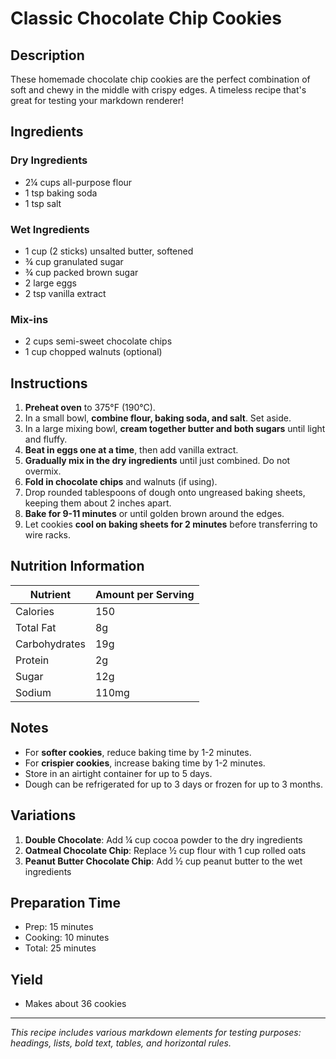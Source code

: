 # Classic Chocolate Chip Cookies

## Description
These homemade chocolate chip cookies are the perfect combination of soft and chewy in the middle with crispy edges. A timeless recipe that's great for testing your markdown renderer!

## Ingredients

### Dry Ingredients
- 2¼ cups all-purpose flour
- 1 tsp baking soda
- 1 tsp salt

### Wet Ingredients
- 1 cup (2 sticks) unsalted butter, softened
- ¾ cup granulated sugar
- ¾ cup packed brown sugar
- 2 large eggs
- 2 tsp vanilla extract

### Mix-ins
- 2 cups semi-sweet chocolate chips
- 1 cup chopped walnuts (optional)

## Instructions

1. **Preheat oven** to 375°F (190°C).
2. In a small bowl, **combine flour, baking soda, and salt**. Set aside.
3. In a large mixing bowl, **cream together butter and both sugars** until light and fluffy.
4. **Beat in eggs one at a time**, then add vanilla extract.
5. **Gradually mix in the dry ingredients** until just combined. Do not overmix.
6. **Fold in chocolate chips** and walnuts (if using).
7. Drop rounded tablespoons of dough onto ungreased baking sheets, keeping them about 2 inches apart.
8. **Bake for 9-11 minutes** or until golden brown around the edges.
9. Let cookies **cool on baking sheets for 2 minutes** before transferring to wire racks.

## Nutrition Information

| Nutrient | Amount per Serving |
|----------|--------------------|
| Calories | 150 |
| Total Fat | 8g |
| Carbohydrates | 19g |
| Protein | 2g |
| Sugar | 12g |
| Sodium | 110mg |

## Notes

* For **softer cookies**, reduce baking time by 1-2 minutes.
* For **crispier cookies**, increase baking time by 1-2 minutes.
* Store in an airtight container for up to 5 days.
* Dough can be refrigerated for up to 3 days or frozen for up to 3 months.

## Variations

1. **Double Chocolate**: Add ¼ cup cocoa powder to the dry ingredients
2. **Oatmeal Chocolate Chip**: Replace ½ cup flour with 1 cup rolled oats
3. **Peanut Butter Chocolate Chip**: Add ½ cup peanut butter to the wet ingredients

## Preparation Time
- Prep: 15 minutes
- Cooking: 10 minutes
- Total: 25 minutes

## Yield
- Makes about 36 cookies

---

*This recipe includes various markdown elements for testing purposes: headings, lists, bold text, tables, and horizontal rules.*